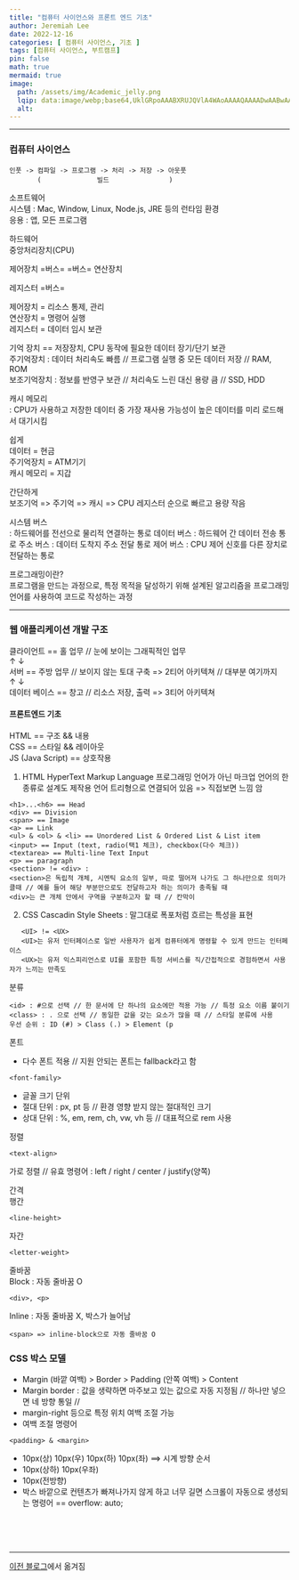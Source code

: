 ```yaml
---
title: "컴퓨터 사이언스와 프론트 엔드 기초"
author: Jeremiah Lee
date: 2022-12-16
categories: [ 컴퓨터 사이언스, 기초 ]
tags: [컴퓨터 사이언스, 부트캠프]
pin: false
math: true
mermaid: true
image: 
  path: /assets/img/Academic_jelly.png
  lqip: data:image/webp;base64,UklGRpoAAABXRUJQVlA4WAoAAAAQAAAADwAABwAAQUxQSDIAAAARL0AmbZurmr57yyIiqE8oiG0bejIYEQTgqiDA9vqnsUSI6H+oAERp2HZ65qP/VIAWAFZQOCBCAAAA8AEAnQEqEAAIAAVAfCWkAALp8sF8rgRgAP7o9FDvMCkMde9PK7euH5M1m6VWoDXf2FkP3BqV0ZYbO6NA/VFIAAAA
  alt: 
---
```

***

### **컴퓨터 사이언스**
```
인풋 -> 컴파일 -> 프로그램 -> 처리 -> 저장 -> 아웃풋   
       (              빌드               )
```


소프트웨어   
시스템 : Mac, Window, Linux, Node.js, JRE 등의 런타임 환경   
응용 : 앱, 모든 프로그램   

하드웨어   
중앙처리장치(CPU)   

제어장치 =버스= =버스= 연산장치   

레지스터 =버스=   

제어장치 = 리소스 통제, 관리   
연산장치 = 명령어 실행   
레지스터 = 데이터 임시 보관   

기억 장치
== 저장장치, CPU 동작에 필요한 데이터 장기/단기 보관   
주기억장치 : 데이터 처리속도 빠름 // 프로그램 실행 중 모든 데이터 저장 // RAM, ROM   
보조기억장치 : 정보를 반영구 보관 // 처리속도 느린 대신 용량 큼 // SSD, HDD   

캐시 메모리   
: CPU가 사용하고 저장한 데이터 중 가장 재사용 가능성이 높은 데이터를 미리 로드해서 대기시킴

쉽게   
데이터 = 현금   
주기억장치 = ATM기기   
캐시 메모리 = 지갑   

간단하게   
보조기억 => 주기억 => 캐시 => CPU 레지스터 순으로 빠르고 용량 작음

시스템 버스   
: 하드웨어를 전선으로 물리적 연결하는 통로
데이터 버스 : 하드웨어 간 데이터 전송 통로
주소 버스 : 데이터 도착지 주소 전달 통로
제어 버스 : CPU 제어 신호를 다른 장치로 전달하는 통로


프로그래밍이란?   
프로그램을 만드는 과정으로, 특정 목적을 달성하기 위해 설계된 알고리즘을 프로그래밍 언어를 사용하여 코드로 작성하는 과정

***

### **웹 애플리케이션 개발 구조**

클라이언트 == 홀 업무 // 눈에 보이는 그래픽적인 업무   
↑ ↓   
서버 == 주방 업무 // 보이지 않는 토대 구축 => 2티어 아키텍쳐 // 대부분 여기까지   
↑ ↓   
데이터 베이스 == 창고 // 리소스 저장, 출력 => 3티어 아키텍쳐   


#### **프론트엔드 기초**

HTML == 구조 && 내용   
CSS == 스타일 && 레이아웃   
JS (Java Script) == 상호작용   



1. HTML
   HyperText Markup Language
   프로그래밍 언어가 아닌 마크업 언어의 한 종류로 설계도 제작용 언어
   트리형으로 연결되어 있음 => 직접보면 느낌 암

```
<h1>...<h6> == Head
<div> == Division
<span> == Image
<a> == Link
<ul> & <ol> & <li> == Unordered List & Ordered List & List item
<input> == Input (text, radio(택1 체크), checkbox(다수 체크))
<textarea> == Multi-line Text Input
<p> == paragraph
<section> != <div> :
<section>은 독립적 개체, 시멘틱 요소의 일부, 따로 떨어져 나가도 그 하나만으로 의미가 클때 // 예를 들어 해당 부분만으로도 전달하고자 하는 의미가 충족될 때
<div>는 큰 개체 안에서 구역을 구분하고자 할 때 // 칸막이
```

2. CSS
   Cascadin Style Sheets : 말그대로 폭포처럼 흐르는 특성을 표현

```
   <UI> != <UX>
   <UI>는 유저 인터페이스로 일반 사용자가 쉽게 컴퓨터에게 명령할 수 있게 만드는 인터페이스
   <UX>는 유저 익스피리언스로 UI를 포함한 특정 서비스를 직/간접적으로 경험하면서 사용자가 느끼는 만족도
```

분류

```
<id> : #으로 선택 // 한 문서에 단 하나의 요소에만 적용 가능 // 특정 요소 이름 붙이기
<class> : . 으로 선택 // 동일한 값을 갖는 요소가 많을 때 // 스타일 분류에 사용
우선 순위 : ID (#) > Class (.) > Element (p
```

폰트   
- 다수 폰트 적용 // 지원 안되는 폰트는 fallback라고 함

```
<font-family>
```

- 글꼴 크기 단위   
- 절대 단위 : px, pt 등 // 환경 영향 받지 않는 절대적인 크기   
- 상대 단위 : %, em, rem, ch, vw, vh 등 // 대표적으로 rem 사용   

정렬   

```
<text-align>
```

가로 정렬 // 유효 명령어 : left / right / center / justify(양쪽)

간격   
행간 

```
<line-height>
```

자간

```
<letter-weight>
```

줄바꿈   
Block : 자동 줄바꿈 O 

```
<div>, <p>
```   

Inline : 자동 줄바꿈 X, 박스가 늘어남 

```
<span> => inline-block으로 자동 줄바꿈 O   
```


### **CSS 박스 모델**
- Margin (바깥 여백) > Border > Padding (안쪽 여백) > Content   
- Margin border : 값을 생략하면 마주보고 있는 값으로 자동 지정됨 // 하나만 넣으면 네 방향 통일 //   
- margin-right 등으로 특정 위치 여백 조절 가능   
- 여백 조절 명령어

```
<padding> & <margin> 
```

- 10px(상) 10px(우) 10px(하) 10px(좌) ==> 시계 방향 순서   
- 10px(상하) 10px(우좌)   
- 10px(전방향)   
- 박스 바깥으로 컨텐츠가 빠져나가지 않게 하고 너무 길면 스크롤이 자동으로 생성되는 명령어 == overflow: auto;   

<br>
<br>
<br>

***

[이전 블로그](https://blog.naver.com/021skyfall/222957714222)에서 옮겨짐

